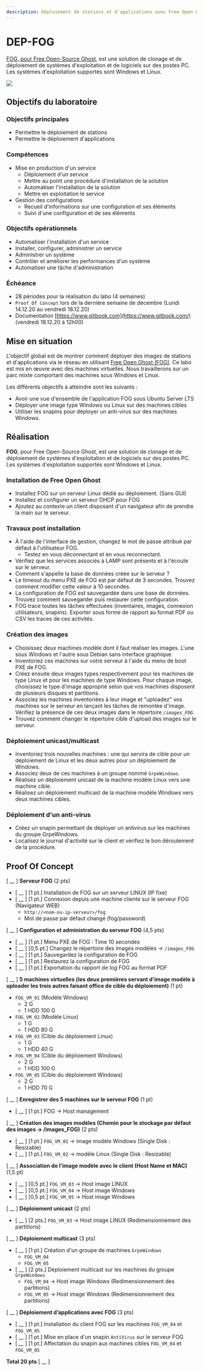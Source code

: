 ```yaml
---
description: Déploiement de stations et d'applications avec Free Open Ghost
---
```


# DEP-FOG

[FOG, pour Free Open-Source Ghost](https://fogproject.org/), est une solution de clonage et de déploiement de systèmes d'exploitation et de logiciels sur des postes PC. Les systèmes d'exploitation supportés sont Windows et Linux.

![](.gitbook/assets/image%20%282%29.png)

## Objectifs du laboratoire

### **Objectifs principales**

* Permettre le déploiement de stations
* Permettre le déploiement d'applications

### **Compétences**

* Mise en production d'un service
  * Déploiement d'un service
  * Mettre au point une procédure d'installation de la solution
  * Automatiser l'installation de la solution
  * Mettre en exploitation le service
* Gestion des configurations
  * Recueil d'informations sur une configuration et ses éléments
  * Suivi d'une configuration et de ses éléments

### **Objectifs opérationnels**

* Automatiser l'installation d'un service
* Installer, configurer, administrer un service
* Administrer un système
* Contrôler et améliorer les performances d'un système
* Automatiser une tâche d'administration

### **Échéance**

* 28 périodes pour la réalisation du labo \(4 semaines\)
* `Proof Of Concept` lors de la dernière semaine de décembre \(Lundi 14.12.20 au vendredi 18.12.20\)
* Documentation [https://www.gitbook.com](https://www.gitbook.com/) \(vendredi 18.12.20 à 12h00\)

## Mise en situation

L'objectif global est de montrer comment déployer des images de stations et d'applications via le réseau en utilisant [Free Open Ghost \(FOG\)](https://fogproject.org/). Ce labo est mis en œuvre avec des machines virtuelles. Nous travaillerons sur un parc mixte comportant des machines sous Windows et Linux.

Les différents objectifs à atteindre sont les suivants :

* Avoir une vue d'ensemble de l'application FOG sous Ubuntu Server LTS
* Déployer une image type Windows ou Linux sur des machines cibles
* Utiliser les snapins pour déployer un anti-virus sur des machines Windows.

## Réalisation

**FOG**, pour Free Open-Source Ghost, est une solution de clonage et de déploiement de systèmes d'exploitation et de logiciels sur des postes PC. Les systèmes d'exploitation supportés sont Windows et Linux.

### Installation de Free Open Ghost

* Installez FOG sur un serveur Linux dédié au déploiement. \(Sans GUI\)
* Installez et configurer un serveur DHCP pour FOG
* Ajoutez au contexte un client disposant d'un navigateur afin de prendre la main sur le serveur.

### Travaux post installation

* À l'aide de l'interface de gestion, changez le mot de passe attribué par défaut à l'utilisateur FOG.
  * Testez en vous déconnectant et en vous reconnectant.
* Vérifiez que les services associés à LAMP sont présents et à l'écoute sur le serveur.
* Comment s'appelle la base de données créée sur le serveur ?
* Le timeout du menu PXE de FOG est par défaut de 3 secondes. Trouvez comment modifier cette valeur à 10 secondes.
* La configuration de FOG est sauvegardée dans une base de données. Trouvez comment sauvegarder puis restaurer cette configuration.
* FOG trace toutes les tâches effectuées \(inventaires, images, connexion utilisateurs, snapins\). Exporter sous forme de rapport au format PDF ou CSV les traces de ces activités.

### Création des images

* Choisissez deux machines modèle dont il faut réaliser les images. L'une sous Windows et l'autre sous Debian sans interface graphique. 
* Inventoriez ces machines sur votre serveur à l'aide du menu de boot PXE de FOG.
* Créez ensuite deux images types respectivement pour les machines de type Linux et pour les machines de type Windows. Pour chaque image, choisissez le type d'image approprié selon que vos machines disposent de plusieurs disques et partitions.
* Associez les machines inventoriées à leur image et "uploadez" vos machines sur le serveur en lançant les tâches de remontée d'image. Vérifiez la présence de ces deux images dans le répertoire _`/images_FOG`_.
* Trouvez comment changer le répertoire cible d'upload des images sur le serveur.

### Déploiement unicast/multicast

* Inventoriez trois nouvelles machines : une qui servira de cible pour un déploiement de Linux et les deux autres pour un déploiement de Windows.
* Associez deux de ces machines à un groupe nommé `GrpeWindows`.
* Réalisez un déploiement unicast de la machine modèle Linux vers une machine cible.
* Réalisez un déploiement multicast de la machine modèle Windows vers deux machines cibles.

### Déploiement d'un anti-virus

* Créez un snapin permettant de déployer un antivirus sur les machines du groupe GrpeWindows.
* Localisez le journal d'activité sur le client et vérifiez le bon déroulement de la procédure.

## Proof Of Concept

\[ \_\_ \] **Serveur FOG** \(2 pts\)

* \[ \_\_ \] \[1 pt.\] Installation de FOG sur un serveur LINUX \(IP fixe\)
* \[ \_\_ \] \[1 pt.\] Connexion depuis une machine cliente sur le serveur FOG \(Navigateur WEB\)
  * `http://<nom-ou-ip-serveur>/fog`
  * Mot de passe par défaut changé \(fog/password\)

\[ \_\_ \] **Configuration et administration du serveur FOG** \(4,5 pts\)

* \[ \_\_ \] \[1 pt.\] Menu PXE de FOG : Time 10 secondes
* \[ \_\_ \] \[0,5 pt.\] Changez le répertoire des images modèles → `/images_FOG`
* \[ \_\_ \] \[1 pt.\] Sauvegardez la configuration de FOG
* \[ \_\_ \] \[1 pt.\] Restaurez la configuration de FOG
* \[ \_\_ \] \[1 pt.\] Exportation du rapport de log FOG au format PDF

\[ \_\_ \] **5 machines virtuelles \(les deux premières servant d'image modèle à uploader les trois autres faisant office de cible du déploiement\)** \(1 pt\)

* `FOG_VM_01` \(Modèle Windows\)
  * 2 G
  * 1 HDD 100 G
* `FOG_VM_02` \(Modèle Linux\)
  * 1 G
  * 1 HDD 80 G
* `FOG_VM_03` \(Cible du déploiement Linux\)
  * 1 G
  * 1 HDD 40 G
* `FOG_VM_04` \(Cible du déploiement Windows\)
  * 2 G
  * 1 HDD 100 G
* `FOG_VM_05` \(Cible du déploiement Windows\)
  * 2 G
  * 1 HDD 70 G

\[ \_\_ \] **Enregistrer des 5 machines sur le serveur FOG** \(1 pt\)

* \[ \_\_ \] \[1 pt.\] FOG → Host management

\[ \_\_ \] **Création des images modèles \(Chemin pour le stockage par défaut des images → /images\_FOG\)** \(2 pts\)

* \[ \_\_ \] \[1 pt.\] `FOG_VM_01` → image modèle Windows \(Single Disk : Resizable\)
* \[ \_\_ \] \[1 pt.\] `FOG_VM_02` → modèle Linux \(Single Disk : Resizable\)

\[ \_\_ \] **Association de l’image modèle avec le client \(Host Name et MAC\)** \(1,5 pt\)

* \[ \_\_ \] \[0,5 pt.\] `FOG_VM_03` → Host image LINUX
* \[ \_\_ \] \[0,5 pt.\] `FOG_VM_04` → Host image Windows
* \[ \_\_ \] \[0,5 pt.\] `FOG_VM_05` → Host image Windows

\[ \_\_ \] **Déploiement unicast** \(2 pts\)

* \[ \_\_ \] \[2 pts.\] `FOG_VM_03` → Host image LINUX \(Redimensionnement des partitions\)

\[ \_\_ \] **Déploiement multicast** \(3 pts\)

* \[ \_\_ \] \[1 pt.\] Création d'un groupe de machines `GrpeWindows`
  * `FOG_VM_04`
  * `FOG_VM_05`
* \[ \_\_ \] \[2 pts.\] Déploiement multicast sur les machines du groupe `GrpeWindows`
  * `FOG_VM_04` → Host image Windows \(Redimensionnement des partitions\)
  * `FOG_VM_05` → Host image Windows \(Redimensionnement des partitions\)

\[ \_\_ \]  **Déploiement d’applications avec FOG** \(3 pts\)

* \[ \_\_ \] \[1 pt.\] Installation du client FOG sur les machines `FOG_VM_04` et `FOG_VM_05`
* \[ \_\_ \] \[1 pt.\] Mise en place d'un snapin `AntiVirus` sur le serveur FOG
* \[ \_\_ \] \[1 pt.\] Affectation du snapin aux machines cibles `FOG_VM_04` et `FOG_VM_05`

**Total 20 pts** \[ \_\_ \]

